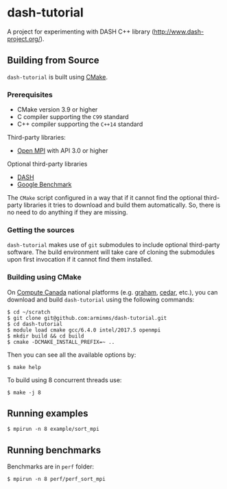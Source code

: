 # dash-tutorial
A project for experimenting with DASH C++ library (http://www.dash-project.org/).

## Building from Source

`dash-tutorial` is built using [CMake](https://cmake.org/).

### Prerequisites

* CMake version 3.9 or higher
* C compiler supporting the `C99` standard
* C++ compiler supporting the `C++14` standard

Third-party libraries:

* [Open MPI](https://www.open-mpi.org/) with API 3.0 or higher

Optional third-party libraries
* [DASH](https://github.com/dash-project/dash)
* [Google Benchmark](https://github.com/google/benchmark)

The `CMake` script configured in a way that if it cannot find the optional third-party libraries it tries to download and build them automatically. So, there is no need to do anything if they are missing.

### Getting the sources

`dash-tutorial` makes use of `git` submodules to include optional third-party software. The build environment will take care of cloning the submodules upon first invocation if it cannot find them installed.

### Building using CMake
On [Compute Canada](https://www.computecanada.ca/) national platforms (e.g. [graham](https://docs.computecanada.ca/wiki/Graham), [cedar](https://docs.computecanada.ca/wiki/Cedar), etc.), you can download and build `dash-tutorial` using the following commands:

```
$ cd ~/scratch
$ git clone git@github.com:arminms/dash-tutorial.git
$ cd dash-tutorial
$ module load cmake gcc/6.4.0 intel/2017.5 openmpi
$ mkdir build && cd build
$ cmake -DCMAKE_INSTALL_PREFIX=~ ..
```

Then you can see all the available options by:

```
$ make help
```

To build using 8 concurrent threads use:

```
$ make -j 8
```

## Running examples

```
$ mpirun -n 8 example/sort_mpi
```

## Running benchmarks

Benchmarks are in `perf` folder:

```
$ mpirun -n 8 perf/perf_sort_mpi
```

